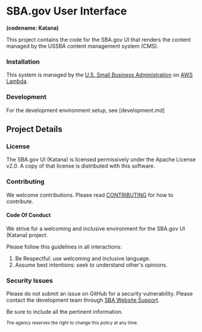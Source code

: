 # SBA.gov User Interface
**(codename: Katana)**

This project contains the code for the SBA.gov UI that renders the content managed by the USSBA content management system (CMS).

### Installation
This system is managed by the [U.S. Small Business Administration](https://www.sba.gov) on [AWS Lambda](https://aws.amazon.com/lambda/).

### Development
For the development environment setup, see [development.md]

## Project Details

### License
The SBA.gov UI (Katana) is licensed permissively under the Apache License v2.0.
A copy of that license is distributed with this software.

### Contributing
We welcome contributions. Please read [CONTRIBUTING](CONTRIBUTING.md) for how to contribute.

#### Code Of Conduct

We strive for a welcoming and inclusive environment for the SBA.gov UI (Katana) project.

Please follow this guidelines in all interactions:

1. Be Respectful: use welcoming and inclusive language.
2. Assume best intentions: seek to understand other's opinions.

### Security Issues
Please do not submit an issue on GitHub for a security vulnerability. Please contact the development team through [SBA Website Support](mailto:support@us-sba.atlassian.net).

Be sure to include all the pertinent information.

<sub>The agency reserves the right to change this policy at any time.</sub>